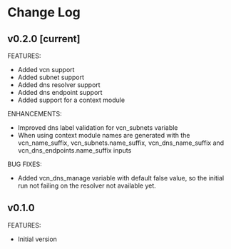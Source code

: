 # Change Log

## v0.2.0 [current]
FEATURES:
- Added vcn support
- Added subnet support
- Added dns resolver support
- Added dns endpoint support
- Added support for a context module

ENHANCEMENTS:
- Improved dns label validation for vcn_subnets variable
- When using context module names are generated with the vcn_name_suffix, vcn_subnets.name_suffix, vcn_dns_name_suffix and vcn_dns_endpoints.name_suffix inputs

BUG FIXES:
- Added vcn_dns_manage variable with default false value, so the initial run not failing on the resolver not available yet.

## v0.1.0
FEATURES:
- Initial version